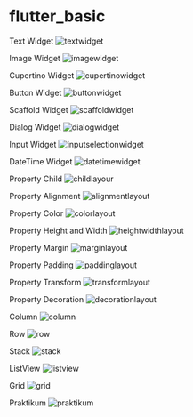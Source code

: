 # flutter_basic

Text Widget
![textwidget](https://user-images.githubusercontent.com/55042970/156184500-236b3025-3a65-4fcd-9d21-bafd9377ec9d.png)

Image Widget
![imagewidget](https://user-images.githubusercontent.com/55042970/156184786-922d3ec2-3039-4995-8619-8fa1040798e5.png)

Cupertino Widget
![cupertinowidget](https://user-images.githubusercontent.com/55042970/156184944-58be6f41-05cc-4cc4-a90d-03d166c591ed.PNG)

Button Widget
![buttonwidget](https://user-images.githubusercontent.com/55042970/156184930-b0a39669-f689-4f8d-852f-212c973af7ed.PNG)

Scaffold Widget
![scaffoldwidget](https://user-images.githubusercontent.com/55042970/156184969-e09d3713-0e44-4d76-83ed-aff86bae48cf.PNG)

Dialog Widget
![dialogwidget](https://user-images.githubusercontent.com/55042970/156184958-bd1fd60f-37ce-4c48-aa0c-a530c44289c5.PNG)

Input Widget
![inputselectionwidget](https://user-images.githubusercontent.com/55042970/156184963-69863a77-3630-422f-8324-05e25e305f73.PNG)

DateTime Widget
![datetimewidget](https://user-images.githubusercontent.com/55042970/156184948-e4bfc98b-c072-4425-bb63-69dc71474257.PNG)

Property Child
![childlayour](https://user-images.githubusercontent.com/55042970/156185298-8dc9fa1d-9e00-4bd7-b933-157c05af98cb.png)

Property Alignment
![alignmentlayout](https://user-images.githubusercontent.com/55042970/156185260-fb9087fe-4a54-461e-b9d4-f9d38ba01538.png)

Property Color
![colorlayout](https://user-images.githubusercontent.com/55042970/156185319-a0345487-a2d0-49bc-bc3f-428eb6986fa7.PNG)

Property Height and Width
![heightwidthlayout](https://user-images.githubusercontent.com/55042970/156185337-8321e43a-fb9f-41c3-9326-8d2ce8d498ef.png)

Property Margin
![marginlayout](https://user-images.githubusercontent.com/55042970/156185348-281df0b8-f361-4885-80e2-b8ca9d6f872a.png)

Property Padding
![paddinglayout](https://user-images.githubusercontent.com/55042970/156185371-935e666a-52e3-45eb-a3ed-3df2a1fa49bd.png)

Property Transform
![transformlayout](https://user-images.githubusercontent.com/55042970/156185497-9f59f360-6f50-45d3-90b6-d1d8008414fc.png)

Property Decoration
![decorationlayout](https://user-images.githubusercontent.com/55042970/156185328-f0ded374-fe61-4e77-8dba-d0c42e7aff78.png)

Column
![column](https://user-images.githubusercontent.com/55042970/156185708-29a55959-8f7a-43d5-8d30-46a12b952d6c.png)

Row
![row](https://user-images.githubusercontent.com/55042970/156185748-38969e14-fc3f-44e4-bb9f-e628c53385a2.png)

Stack
![stack](https://user-images.githubusercontent.com/55042970/156185758-e4ad070e-a9bd-498f-b55e-f23ce7005f63.png)

ListView
![listview](https://user-images.githubusercontent.com/55042970/156185722-e43ee863-2660-4f82-9a06-cfefdd9222b2.png)

Grid
![grid](https://user-images.githubusercontent.com/55042970/156185720-fc16d0cc-4f3e-47f1-b925-6ef0a15a7005.png)

Praktikum 
![praktikum](https://user-images.githubusercontent.com/55042970/156185728-cdab3214-2425-4216-af32-029cbc7f779a.png)
